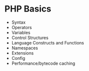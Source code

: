 # PHP Basics

* Syntax
* Operators
* Variables
* Control Structures
* Language Constructs and Functions
* Namespaces 
* Extensions
* Config
* Performance/bytecode caching
